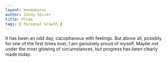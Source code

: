 ```yaml
---
layout: mendokusai
author: Jonny Spicer
title: Pride
tags: [ Personal Growth ]
---
```

It has been an odd day, cacophanous with feelings. But above all, possibly for one of the first times ever, I am genuinely proud of myself. Maybe not under the most glowing of
circumstances, but progress has been clearly made today.
